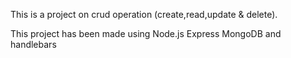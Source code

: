 This is a project on crud operation (create,read,update & delete).

This project has been made using Node.js Express MongoDB and handlebars

